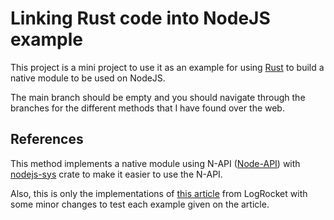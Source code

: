 # Linking Rust code into NodeJS example

This project is a mini project to use it as an example for using [Rust](https://www.rust-lang.org) to build a native module to be used on NodeJS.

The main branch should be empty and you should navigate through the branches for the different methods that I have found over the web.

## References

This method implements a native module using N-API ([Node-API](https://nodejs.org/api/n-api.html)) with [nodejs-sys](https://github.com/elmarx/nodejs-sys) crate to make it easier to use the N-API.

Also, this is only the implementations of [this article](https://blog.logrocket.com/rust-and-node-js-a-match-made-in-heaven/) from LogRocket with some minor changes to test each example given on the article.
